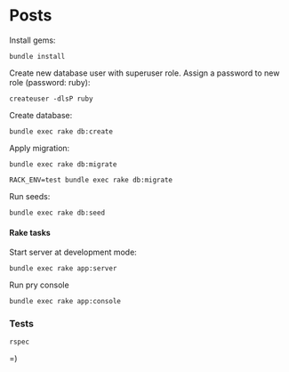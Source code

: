 # Posts

Install gems:

```
bundle install
```

Create new database user with superuser role. Assign a password to new role (password: ruby):
```
createuser -dlsP ruby
```

Create database:
```
bundle exec rake db:create
```

Apply migration:
```
bundle exec rake db:migrate
```

```
RACK_ENV=test bundle exec rake db:migrate
```

Run seeds:

```
bundle exec rake db:seed
```

#### Rake tasks

Start server at development mode:
```
bundle exec rake app:server
```

Run pry console

```
bundle exec rake app:console
```

### Tests

```
rspec
```
=)
